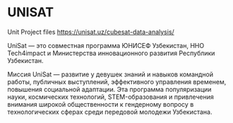 # UNISAT
Unit Project files
https://unisat.uz/cubesat-data-analysis/ 

UniSat — это совместная программа ЮНИСЕФ Узбекистан, ННО Tech4impact и Министерства инновационного развития Республики Узбекистан.

Миссия UniSat — развитие у девушек знаний и навыков командной работы, публичных выступлений, эффективного управления временем, повышения социальной адаптации. Эта программа популяризации науки, космических технологий, STEM-образования и привлечения внимания широкой общественности к гендерному вопросу в технологических сферах среди передовой молодежи Узбекистана.
